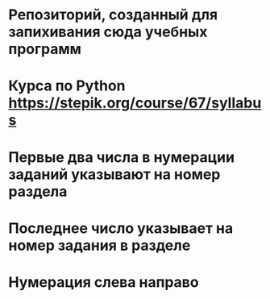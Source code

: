 # Репозиторий, созданный для запихивания сюда учебных программ
# Курса по Python https://stepik.org/course/67/syllabus
# Первые два числа в нумерации заданий указывают на номер раздела
# Последнее число указывает на номер задания в разделе
# Нумерация слева направо
